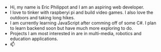- Hi, my name is Eric Philippot and I am an aspiring web developer.
- I love to tinker with raspberyi pi and build video games. I also love the outdoors and taking long hikes.
- I am currently learning JavaScript after comming off of some C#. I plan to learn backend soon but have much more exploring to do.
- Projects I am most interested in are in multi-media, robotics and education applications.
- 📫 

<!---
epGameDev/epGameDev is a ✨ special ✨ repository because its `README.md` (this file) appears on your GitHub profile.
You can click the Preview link to take a look at your changes.
--->
